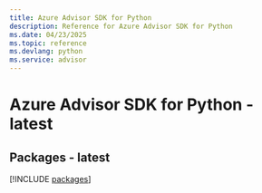 ```yaml
---
title: Azure Advisor SDK for Python
description: Reference for Azure Advisor SDK for Python
ms.date: 04/23/2025
ms.topic: reference
ms.devlang: python
ms.service: advisor
---
```

# Azure Advisor SDK for Python - latest
## Packages - latest
[!INCLUDE [packages](advisor-index.md)]
